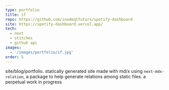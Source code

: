 ```yaml
---
type: portfolio
title: if
repo: https://github.com/inadeqtfuturs/spotify-dashboard
site: https://spotify-dashboard.vercel.app/
tech:
  - next
  - stitches
  - github api
images:
  - '/images/portfolio/if.jpg'
order: 5
---
```

site/blog/portfolio. statically generated site made with md/x using `next-mdx-relation`, a package to help generate relations among static files. a perpetual work in progress
